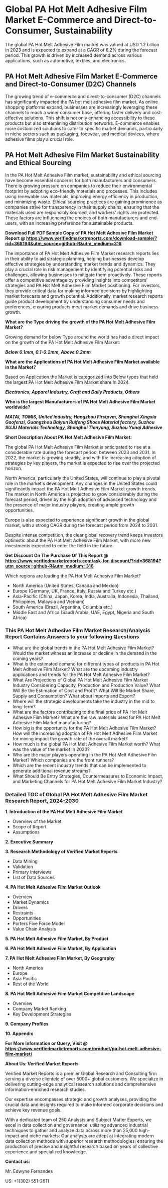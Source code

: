 <h1>Global PA Hot Melt Adhesive Film Market E-Commerce and Direct-to-Consumer, Sustainability</h1><p class=""><p>The global PA Hot Melt Adhesive Film market was valued at USD 1.2 billion in 2023 and is expected to expand at a CAGR of 6.2% during the forecast period. This growth is driven by increased demand across various applications, such as automotive, textiles, and electronics.</p><h2>PA Hot Melt Adhesive Film Market E-Commerce and Direct-to-Consumer (D2C) Channels</h2><p>The growing trend of e-commerce and direct-to-consumer (D2C) channels has significantly impacted the PA hot melt adhesive film market. As online shopping platforms expand, businesses are increasingly leveraging these channels to reach a wider consumer base, offering faster delivery and cost-effective solutions. This shift is not only enhancing accessibility to these products but also streamlining distribution networks. E-commerce enables more customized solutions to cater to specific market demands, particularly in niche sectors such as packaging, footwear, and medical devices, where adhesive films play a crucial role.</p><h2>PA Hot Melt Adhesive Film Market Sustainability and Ethical Sourcing</h2><p>In the PA Hot Melt Adhesive Film market, sustainability and ethical sourcing have become essential concerns for both manufacturers and consumers. There is growing pressure on companies to reduce their environmental footprint by adopting eco-friendly materials and processes. This includes using renewable raw materials, improving energy efficiency in production, and minimizing waste. Ethical sourcing practices are gaining prominence as companies strive for transparency in their supply chains, ensuring that the materials used are responsibly sourced, and workers' rights are protected. These factors are influencing the choices of both manufacturers and end-users, with an increasing preference for sustainable products.</p></p><p class=""><strong>Download Full PDF Sample Copy of PA Hot Melt Adhesive Film Market Report @ <a href="https://www.verifiedmarketreports.com/download-sample/?rid=368194&utm_source=github-R&utm_medium=316" target="_blank">https://www.verifiedmarketreports.com/download-sample/?rid=368194&utm_source=github-R&utm_medium=316</a></strong></p><p>The importance of&nbsp;PA Hot Melt Adhesive Film Market research reports lies in their ability to aid strategic planning, helping businesses develop effective strategies by understanding market trends and dynamics. They play a crucial role in risk management by identifying potential risks and challenges, allowing businesses to mitigate them proactively. These reports offer a competitive advantage by providing insights into competitors' strategies and PA Hot Melt Adhesive Film Market positioning. For investors, they provide critical data for making informed decisions by highlighting market forecasts and growth potential. Additionally, market research reports guide product development by understanding consumer needs and preferences, ensuring products meet market demands and drive business growth.</p><p><strong>What are the&nbsp;Type driving the growth of the PA Hot Melt Adhesive Film Market?</strong></p><p id="" class="">Growing demand for below Type around the world has had a direct impact on the growth of the PA Hot Melt Adhesive Film Market:</p><p class=""><em><strong>Below 0.1mm, 0.1-0.2mm, Above 0.2mm</strong></em></p><p class=""><strong>What are the&nbsp;Applications&nbsp;of PA Hot Melt Adhesive Film Market available in the Market?</strong></p><p id="" class="">Based on Application the Market is categorized into Below types that held the largest PA Hot Melt Adhesive Film Market share In 2024.</p><p class=""><em><strong>Electronics, Apparel Industry, Craft and Daily Products, Others</strong></em></p><p class=""><strong>Who is the largest Manufacturers of PA Hot Melt Adhesive Film Market worldwide?</strong></p><p><em><strong>MATAI, TOMIS, United Industry, Hangzhou Firstpvm, Shanghai Xingxia Gaofenzi, Guangzhou Baiyun Ruifeng Shoes Material factory, Suzhou SUJU Materials Technology, Shanghai Tianyang, Suzhou Yunqi Adhesive</strong></em></p><p id="" class=""><strong>Short Description About PA Hot Melt Adhesive Film Market:</strong></p><p>The global PA Hot Melt Adhesive Film Market is anticipated to rise at a considerable rate during the forecast period, between 2023 and 2031. In 2022, the market is growing steadily, and with the increasing adoption of strategies by key players, the market is expected to rise over the projected horizon.</p><p>North America, particularly the United States, will continue to play a pivotal role in the market's development. Any changes in the United States could significantly impact the PA Hot Melt Adhesive Film Market growth trends. The market in North America is projected to grow considerably during the forecast period, driven by the high adoption of advanced technology and the presence of major industry players, creating ample growth opportunities.</p><p>Europe is also expected to experience significant growth in the global market, with a strong CAGR during the forecast period from 2024 to 2031.</p><p>Despite intense competition, the clear global recovery trend keeps investors optimistic about the PA Hot Melt Adhesive Film Market, with more new investments expected to enter the field in the future.</p><p id="" class=""><strong>Get Discount On The Purchase Of This Report @ <a href="https://www.verifiedmarketreports.com/ask-for-discount/?rid=368194?utm_source=github-R&utm_medium=316" target="_blank">https://www.verifiedmarketreports.com/ask-for-discount/?rid=368194?utm_source=github-R&utm_medium=316</a></strong></p><p class="">Which regions are leading the PA Hot Melt Adhesive Film Market?</p><ul><li>North America (United States, Canada and Mexico)</li><li>Europe (Germany, UK, France, Italy, Russia and Turkey etc.)</li><li>Asia-Pacific (China, Japan, Korea, India, Australia, Indonesia, Thailand, Philippines, Malaysia and Vietnam)</li><li>South America (Brazil, Argentina, Columbia etc.)</li><li>Middle East and Africa (Saudi Arabia, UAE, Egypt, Nigeria and South Africa)</li></ul><h3 id="" class="">This PA Hot Melt Adhesive Film Market Research/Analysis Report Contains Answers to your following Questions</h3><ul><li>What are the global trends in the PA Hot Melt Adhesive Film Market? Would the market witness an increase or decline in the demand in the coming years?</li><li>What is the estimated demand for different types of products in PA Hot Melt Adhesive Film Market? What are the upcoming industry applications and trends for the PA Hot Melt Adhesive Film Market?</li><li>What Are Projections of Global PA Hot Melt Adhesive Film Market Industry Considering Capacity, Production and Production Value? What Will Be the Estimation of Cost and Profit? What Will Be Market Share, Supply and Consumption? What about imports and Export?</li><li>Where will the strategic developments take the industry in the mid to long-term?</li><li>What are the factors contributing to the final price of PA Hot Melt Adhesive Film Market? What are the raw materials used for PA Hot Melt Adhesive Film Market manufacturing?</li><li>How big is the opportunity for the PA Hot Melt Adhesive Film Market? How will the increasing adoption of PA Hot Melt Adhesive Film Market for mining impact the growth rate of the overall market?</li><li>How much is the global PA Hot Melt Adhesive Film Market worth? What was the value of the market In 2020?</li><li>Who are the major players operating in the PA Hot Melt Adhesive Film Market? Which companies are the front runners?</li><li>Which are the recent industry trends that can be implemented to generate additional revenue streams?</li><li>What Should Be Entry Strategies, Countermeasures to Economic Impact, and Marketing Channels for PA Hot Melt Adhesive Film Market Industry?</li></ul><h3 id="" class="">Detailed TOC of Global PA Hot Melt Adhesive Film Market Research Report, 2024-2030</h3><p id="" class=""><strong>1. Introduction of the PA Hot Melt Adhesive Film Market</strong></p><ul><li>Overview of the Market</li><li>Scope of Report</li><li>Assumptions</li></ul><p id="" class=""><strong>2. Executive Summary</strong></p><p id="" class=""><strong>3. Research Methodology of Verified Market Reports</strong></p><ul><li>Data Mining</li><li>Validation</li><li>Primary Interviews</li><li>List of Data Sources</li></ul><p id="" class=""><strong>4. PA Hot Melt Adhesive Film Market Outlook</strong></p><ul><li>Overview</li><li>Market Dynamics</li><li>Drivers</li><li>Restraints</li><li>Opportunities</li><li>Porters Five Force Model</li><li>Value Chain Analysis</li></ul><p id="" class=""><strong>5. PA Hot Melt Adhesive Film Market, By Product</strong></p><p id="" class=""><strong>6. PA Hot Melt Adhesive Film Market, By Application</strong></p><p id="" class=""><strong>7. PA Hot Melt Adhesive Film Market, By Geography</strong></p><ul><li>North America</li><li>Europe</li><li>Asia Pacific</li><li>Rest of the World</li></ul><p id="" class=""><strong>8. PA Hot Melt Adhesive Film Market Competitive Landscape</strong></p><ul><li>Overview</li><li>Company Market Ranking</li><li>Key Development Strategies</li></ul><p id="" class=""><strong>9. Company Profiles</strong></p><p id="" class=""><strong>10. Appendix</strong></p><p id="" class=""><strong>For More Information or Query, Visit @ <a href="https://www.verifiedmarketreports.com/product/pa-hot-melt-adhesive-film-market/" target="_blank">https://www.verifiedmarketreports.com/product/pa-hot-melt-adhesive-film-market/</a></strong></p><p id="" class=""><strong>About Us: Verified Market Reports</strong></p><p id="" class="">Verified Market Reports is a premier Global Research and Consulting firm serving a diverse clientele of over 5000+ global customers. We specialize in delivering cutting-edge analytical research solutions and comprehensive information-enriched research studies.</p><p id="" class="">Our expertise encompasses strategic and growth analyses, providing the crucial data and insights required to make informed corporate decisions and achieve key revenue goals.</p><p id="" class="">With a dedicated team of 250 Analysts and Subject Matter Experts, we excel in data collection and governance, utilizing advanced industrial techniques to gather and analyze data across more than 25,000 high-impact and niche markets. Our analysts are adept at integrating modern data collection methods with superior research methodologies, ensuring the production of precise and insightful research based on years of collective experience and specialized knowledge.</p><p id="" class=""><strong>Contact us:</strong></p><p id="" class="">Mr. Edwyne Fernandes</p><p id="" class="">US: +1(302) 551-2611</p>